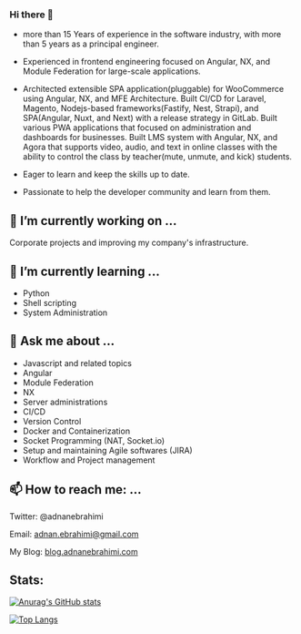 ### Hi there 👋

- more than 15 Years of experience in the software industry, with more than 5 years as a principal engineer.

- Experienced in frontend engineering focused on Angular, NX, and Module Federation for large-scale applications.

- Architected extensible SPA application(pluggable) for WooCommerce using Angular, NX, and MFE Architecture. Built CI/CD for Laravel, Magento, Nodejs-based frameworks(Fastify, Nest, Strapi), and SPA(Angular, Nuxt, and Next) with a release strategy in GitLab. Built various PWA applications that focused on administration and dashboards for businesses. Built LMS system with Angular, NX, and Agora that supports video, audio, and text in online classes with the ability to control the class by teacher(mute, unmute, and kick) students.

- Eager to learn and keep the skills up to date.

- Passionate to help the developer community and learn from them.

## 🔭 I’m currently working on ...
Corporate projects and improving my company's infrastructure.

## 🌱 I’m currently learning ...
- Python
- Shell scripting
- System Administration
## 💬 Ask me about ...
- Javascript and related topics
- Angular
- Module Federation
- NX
- Server administrations
- CI/CD
- Version Control
- Docker and Containerization
- Socket Programming (NAT, Socket.io)
- Setup and maintaining Agile softwares (JIRA)
- Workflow and Project management
## 📫 How to reach me: ...
Twitter: @adnanebrahimi

Email: adnan.ebrahimi@gmail.com

My Blog: [blog.adnanebrahimi.com](blog.adnanebrahimi.com)

## Stats:
[![Anurag's GitHub stats](https://github-readme-stats.vercel.app/api?username=adnanebrahimi)](https://github.com/anuraghazra/github-readme-stats)

[![Top Langs](https://github-readme-stats.vercel.app/api/top-langs/?username=adnanebrahimi&langs_count=8)](https://github.com/anuraghazra/github-readme-stats)

